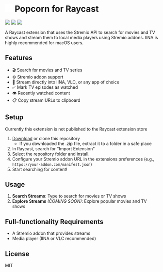 <h1><img src="/assets/extension-icon.png" width="25" height="25"/>  Popcorn for Raycast</h1>

<div>
  <img src="/metadata/popcorn-1.png" width="30%"/>
  <img src="/metadata/popcorn-2.png" width="30%"/>
  <img src="/metadata/popcorn-3.png" width="30%" />
</div>

A Raycast extension that uses the Stremio API to search for movies and TV shows and stream them to local media players using Stremio addons. IINA is highly recommended for macOS users.

## Features

- 🎬 Search for movies and TV series
- ⚙️ Stremio addon support
- 🔗 Stream directly into IINA, VLC, or any app of choice
- ✅ Mark TV episodes as watched
- 👁️ Recently watched content
- 📋 Copy stream URLs to clipboard

## Setup

Currently this extension is not published to the Raycast extension store

1. [Download](https://github.com/martipops/popcorn-raycast/archive/refs/heads/main.zip) or clone this repository
    - If you downloaded the .zip file, extract it to a folder in a safe place
2. In Raycast, search for "Import Extension"
3. Select the repository folder and install.
4. Configure your Stremio addon URL in the extensions preferences (e.g., `https://your-addon.com/manifest.json`)
5. Start searching for content!

## Usage

1. **Search Streams**: Type to search for movies or TV shows
2. **Explore Streams** *(COMING SOON)*: Explore popular movies and TV shows

## Full-functionality Requirements

- A Stremio addon that provides streams
- Media player (IINA or VLC recommended)

## License

MIT